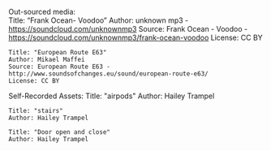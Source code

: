 Out-sourced media:	
	Title: “Frank Ocean- Voodoo”
	Author: unknown mp3 - https://soundcloud.com/unknownmp3
	Source: Frank Ocean - Voodoo -  https://soundcloud.com/unknownmp3/frank-ocean-voodoo
	License: CC BY 

	Title: "European Route E63"
	Author: Mikael Maffei
	Source: European Route E63 - http://www.soundsofchanges.eu/sound/european-route-e63/
	License: CC BY

	

Self-Recorded Assets:
	Title: "airpods"
	Author: Hailey Trampel

	Title: "stairs"
	Author: Hailey Trampel

	Title: "Door open and close"
	Author: Hailey Trampel
